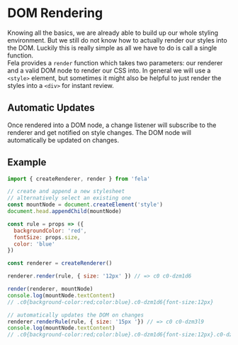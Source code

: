 # DOM Rendering

Knowing all the basics, we are already able to build up our whole styling environment. But we still do not know how to actually render our styles into the DOM. Luckily this is really simple as all we have to do is call a single function.<br>
Fela provides a `render` function which takes two parameters: our renderer and a valid DOM node to render our CSS into. In general we will use a `<style>` element, but sometimes it might also be helpful to just render the styles into a `<div>` for instant review.

## Automatic Updates
Once rendered into a DOM node, a change listener will subscribe to the renderer and get notified on style changes. The DOM node will automatically be updated on changes.

## Example

```javascript
import { createRenderer, render } from 'fela'

// create and append a new stylesheet
// alternatively select an existing one
const mountNode = document.createElement('style')
document.head.appendChild(mountNode)

const rule = props => ({
  backgroundColor: 'red',
  fontSize: props.size,
  color: 'blue'
})

const renderer = createRenderer()

renderer.render(rule, { size: '12px' }) // => c0 c0-dzm1d6

render(renderer, mountNode)
console.log(mountNode.textContent)
// .c0{background-color:red;color:blue}.c0-dzm1d6{font-size:12px}

// automatically updates the DOM on changes
renderer.renderRule(rule, { size: '15px '}) // => c0 c0-dzm3l9
console.log(mountNode.textContent)
// .c0{background-color:red;color:blue}.c0-dzm1d6{font-size:12px}.c0-dzm3l9{font-size:15px}
```
